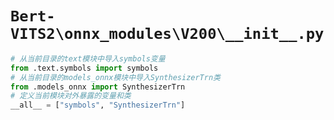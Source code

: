 # `Bert-VITS2\onnx_modules\V200\__init__.py`

```py
# 从当前目录的text模块中导入symbols变量
from .text.symbols import symbols
# 从当前目录的models_onnx模块中导入SynthesizerTrn类
from .models_onnx import SynthesizerTrn
# 定义当前模块对外暴露的变量和类
__all__ = ["symbols", "SynthesizerTrn"]
```